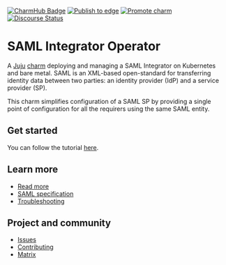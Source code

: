 [![CharmHub Badge](https://charmhub.io/saml-integrator/badge.svg)](https://charmhub.io/saml-integrator)
[![Publish to edge](https://github.com/canonical/saml-integrator-operator/actions/workflows/publish_charm.yaml/badge.svg)](https://github.com/canonical/saml-integrator-operator/actions/workflows/publish_charm.yaml)
[![Promote charm](https://github.com/canonical/saml-integrator-operator/actions/workflows/promote_charm.yaml/badge.svg)](https://github.com/canonical/saml-integrator-operator/actions/workflows/promote_charm.yaml)
[![Discourse Status](https://img.shields.io/discourse/status?server=https%3A%2F%2Fdiscourse.charmhub.io&style=flat&label=CharmHub%20Discourse)](https://discourse.charmhub.io)

<!-- vale Canonical.007-Headings-sentence-case = NO -->
<!-- "Operator" is part of the name -->
# SAML Integrator Operator
<!-- vale Canonical.007-Headings-sentence-case = YES -->

A [Juju](https://juju.is/) [charm](https://juju.is/docs/olm/charmed-operators)
deploying and managing a SAML Integrator on Kubernetes and bare metal. SAML
is an XML-based open-standard for transferring identity data between two parties:
an identity provider (IdP) and a service provider (SP).

This charm simplifies configuration of a SAML SP by providing a single point
of configuration for all the requirers using the same SAML entity.

## Get started

You can follow the tutorial [here](https://charmhub.io/saml-integrator/docs/tutorial-getting-started).

## Learn more
* [Read more](https://charmhub.io/saml-integrator)
* [SAML specification](https://www.oasis-open.org/standard/saml/)
* [Troubleshooting](https://matrix.to/#/#charmhub-charmdev:ubuntu.com)

## Project and community
* [Issues](https://github.com/canonical/saml-integrator-operator/issues)
* [Contributing](https://charmhub.io/saml-integrator/docs/how-to-contribute)
* [Matrix](https://matrix.to/#/#charmhub-charmdev:ubuntu.com)
